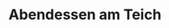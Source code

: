 ---
layout: "pages/privatni-spa.njk"

title: 'Abendessen am Teich'
description: 'Erleben Sie ein romantisches Abendessen direkt auf der Oberfläche des Schlossteichs. Chateau Orlice bietet Ihnen ein unvergessliches Erlebnis in einer einzigartigen Atmosphäre.'
permalink: 'de/vecere-na-rybniku/'

eleventyNavigation:
  key: Abendessen am Teich
  parent: Dienstleistungen und Erlebnisse
  order: 400


landing:
  breadcrumbsHome: Startseite
  breadcrumbsCurrent: Abendessen am Teich

  heading: Abendessen auf der Oberfläche des Teiches

  mouseIconAlt: Computer-Maus-Symbol

  imageUrl: /assets/images/surroundings/surroundings-1.jpg
  imageAlt: Blick auf Chateau Orlice und den angrenzenden Teich


contentOne:
  topper: Abendessen am Teich
  heading: Abendessen wie ein Märchen auf dem Teich

  imageUrl: /assets/images/weddings/weddings-1.jpg
  imageAlt: Frischvermählte auf einem Boot auf dem Teich

  paragraphs:
    - text: Erleben Sie einen bezaubernden Abend, an dem Realität und Märchen aufeinandertreffen... Setzen Sie sich an einen Tisch, der direkt auf der Oberfläche des Teiches schwimmt, und lassen Sie sich von der Atmosphäre mitreißen, als ob Sie sich gerade in der Welt des Märchens Die Prinzessin der Mühle wiederfinden würden. So wie sie auf der Wasseroberfläche spazieren ging, werden Sie sich fühlen, als würden Sie schweben - weit weg vom Trubel der Welt, umgeben von der Stille der Natur, dem Spiegel der Oberfläche und dem Licht der Kerzen.

  cta: Reservierung
---